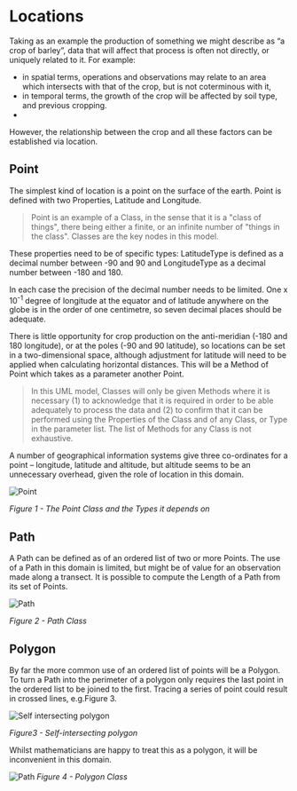 # Locations
Taking as an example the production of something we might describe as “a crop of barley”, data that will affect that process is often not directly, or uniquely related to it.  For example:
- in spatial terms, operations and observations may relate to an area which intersects with that of the crop, but is not coterminous with it, 
- in temporal terms, the growth of the crop will be affected by soil type, and previous cropping.
-   
However, the relationship between the crop and all these factors can be established via location. 

## Point
The simplest kind of location is a point on the surface of the earth.  Point is defined with two Properties, Latitude and Longitude.  
>Point is an example of a Class, in the sense that it is a "class of things", there being either a finite, or an infinite number of "things in the class".  Classes are the key nodes in this model.


These properties need to be of specific types: LatitudeType is defined as a decimal number between -90 and 90 and LongitudeType as a decimal number between -180 and 180. 

In each case the precision of the decimal number needs to be limited.  One x 10<sup>-1</sup> degree of longitude at the equator and of latitude anywhere on the globe is in the order of one centimetre, so seven decimal places should be adequate.

There is little opportunity for crop production on the anti-meridian (-180 and 180 longitude), or at the poles (-90 and 90 latitude), so locations can be set in a two-dimensional space, although adjustment for latitude will need to be applied when calculating horizontal distances.
This will be a Method of Point which takes as a parameter another Point.
>In this UML model, Classes will only be given Methods where it is necessary (1) to acknowledge that it is required in order to be able adequately to process the data 
>and (2) to confirm that it can be performed using the Properties of the Class and of any Class, or Type in the parameter list.
>The list of Methods for any Class is not exhaustive.

A number of geographical information systems give three co-ordinates for a point – longitude, latitude and altitude, but altitude seems to be an unnecessary overhead, given the role of location in this domain.

![Point](http://www.plantuml.com/plantuml/proxy?src=https://raw.github.com/Charles1625/crop-production-ontology/main/uml/point.puml)

*Figure 1 - The Point Class and the Types it depends on*
## Path
A Path can be defined as of an ordered list of two or more Points. 
The use of a Path in this domain is limited, but might be of value for an observation made along a transect. 
It is possible to compute the Length of a Path from its set of Points. 

![Path](http://www.plantuml.com/plantuml/proxy?cache=no&src=https://raw.github.com/Charles1625/crop-production-ontology/main/uml/path1.puml)

*Figure 2 - Path Class*

## Polygon
By far the more common use of an ordered list of points will be a Polygon.  To turn a Path into the perimeter of a polygon only requires the last point in the ordered list to be joined to the first.
Tracing a series of point could result in crossed lines, e.g.Figure 3.

![Self intersecting polygon](https://raw.github.com/Charles1625/crop-production-ontology/main/images/self-intersecting-polygon.png)

*Figure3 - Self-intersecting polygon*

Whilst mathematicians are happy to treat this as a polygon, it will be inconvenient in this domain.

![Path](http://www.plantuml.com/plantuml/proxy?cache=no&src=https://raw.github.com/Charles1625/crop-production-ontology/main/uml/polygon.puml)
*Figure 4 - Polygon Class*
